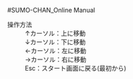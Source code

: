 #SUMO-CHAN_Online Manual

<dl>
  <dt>操作方法</dt>
  <dd>↑カーソル：上に移動</dd>
  <dd>↓カーソル：下に移動</dd>
  <dd>←カーソル：左に移動</dd>
  <dd>→カーソル：右に移動</dd>
  <dd>Esc：スタート画面に戻る(最初から)</dd>
</dl>
